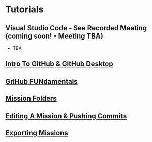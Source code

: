 # Tutorials

## Visual Studio Code - See Recorded Meeting (coming soon! - Meeting TBA)
* TBA

## [Intro To GitHub & GitHub Desktop](https://github.com/ISRC-Development/Tutorials/blob/main/Intro%20To%20GitHub%20And%20GitHub%20Desktop.md)

## [GitHub FUNdamentals](https://github.com/ISRC-Development/Tutorials/blob/main/GitHub%20Fundamentals.md)

## [Mission Folders](https://github.com/ISRC-Development/Tutorials/blob/main/Mission%20Folders.md)

## [Editing A Mission & Pushing Commits](https://github.com/ISRC-Development/Tutorials/blob/main/Making%20Edits.md)

## [Exporting Missions](https://community.bistudio.com/wiki/Mission_Export)




